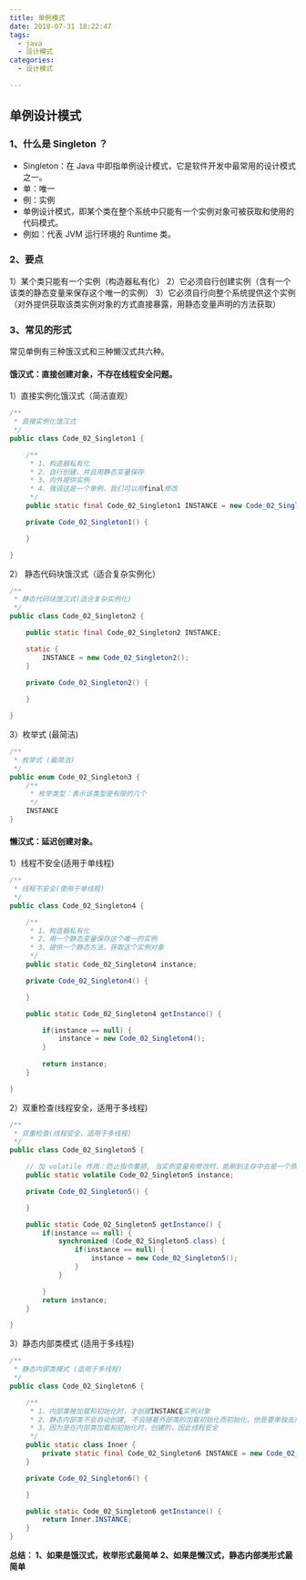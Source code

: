 ```yaml
---
title: 单例模式
date: 2018-07-31 18:22:47
tags: 
  - java
  - 设计模式 
categories:
  - 设计模式

---
```



## 单例设计模式

### 1、什么是 Singleton ？

- Singleton：在 Java 中即指单例设计模式，它是软件开发中最常用的设计模式之一。
- 单：唯一
- 例：实例
- 单例设计模式，即某个类在整个系统中只能有一个实例对象可被获取和使用的代码模式。
- 例如：代表 JVM 运行环境的 Runtime 类。

### 2、要点

1）某个类只能有一个实例（构造器私有化）
2）它必须自行创建实例（​ 含有一个该类的静态变量来保存这个唯一的实例）
3）它必须自行向整个系统提供这个实例（对外提供获取该类实例对象的方式直接暴露，用静态变量声明的方法获取）

### 3、常见的形式

常见单例有三种饿汉式和三种懒汉式共六种。

#### 饿汉式：直接创建对象，不存在线程安全问题。

1）直接实例化饿汉式（简洁直观）

```java
/**
 * 直接实例化饿汉式
 */
public class Code_02_Singleton1 {

    /**
     * 1、构造器私有化
     * 2、自行创建，并且用静态变量保存
     * 3、向外提供实例
     * 4、强调这是一个单例，我们可以用final修改
     */
    public static final Code_02_Singleton1 INSTANCE = new Code_02_Singleton1();

    private Code_02_Singleton1() {

    }

}
```

2） 静态代码块饿汉式（适合复杂实例化）

```java
/**
 * 静态代码块饿汉式(适合复杂实例化)
 */
public class Code_02_Singleton2 {

    public static final Code_02_Singleton2 INSTANCE;

    static {
        INSTANCE = new Code_02_Singleton2();
    }

    private Code_02_Singleton2() {
        
    }

}	
```

3）枚举式 (最简洁)

```java
/**
 * 枚举式 (最简洁)
 */
public enum Code_02_Singleton3 {
    /**
     * 枚举类型：表示该类型是有限的几个
     */
    INSTANCE
}
```

#### 懒汉式：延迟创建对象。

1）线程不安全(适用于单线程)

```java
/**
 * 线程不安全(使用于单线程)
 */
public class Code_02_Singleton4 {

    /**
     * 1、构造器私有化
     * 2、用一个静态变量保存这个唯一的实例
     * 3、提供一个静态方法，获取这个实例对象
     */
    public static Code_02_Singleton4 instance;

    private Code_02_Singleton4() {

    }

    public static Code_02_Singleton4 getInstance() {

        if(instance == null) {
            instance = new Code_02_Singleton4();
        }
        
        return instance;
    }

}

```

2）双重检查(线程安全，适用于多线程)

```java
/**
 * 双重检查(线程安全，适用于多线程)
 */
public class Code_02_Singleton5 {

    // 加 volatile 作用：防止指令重排, 当实例变量有修改时，能刷到主存中去是一个原子操作，并且保证可见性。
    public static volatile Code_02_Singleton5 instance;

    private Code_02_Singleton5() {

    }

    public static Code_02_Singleton5 getInstance() {
        if(instance == null) {
            synchronized (Code_02_Singleton5.class) {
                if(instance == null) {
                    instance = new Code_02_Singleton5();
                }
            }

        }
        return instance;
    }

}


```

3）静态内部类模式 (适用于多线程)

```java
/**
 * 静态内部类模式 (适用于多线程)
 */
public class Code_02_Singleton6 {

    /**
     * 1、内部类被加载和初始化时，才创建INSTANCE实例对象
     * 2、静态内部类不会自动创建, 不会随着外部类的加载初始化而初始化，他是要单独去加载和实例化的
     * 3、因为是在内部类加载和初始化时，创建的，因此线程安全
     */
    public static class Inner {
        private static final Code_02_Singleton6 INSTANCE = new Code_02_Singleton6();
    }

    private Code_02_Singleton6() {

    }

    public static Code_02_Singleton6 getInstance() {
        return Inner.INSTANCE;
    }
}

```

**总结：
1、如果是饿汉式，枚举形式最简单
2、如果是懒汉式，静态内部类形式最简单**